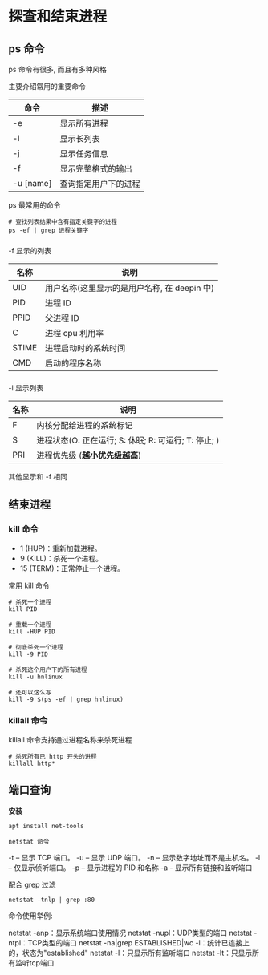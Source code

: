 # 探查和结束进程

## ps 命令

ps 命令有很多, 而且有多种风格

主要介绍常用的重要命令

| 命令      | 描述                 |
| --------- | -------------------- |
| -e        | 显示所有进程         |
| -l        | 显示长列表           |
| -j        | 显示任务信息         |
| -f        | 显示完整格式的输出   |
| -u [name] | 查询指定用户下的进程 |

ps 最常用的命令
```shell
# 查找列表结果中含有指定关键字的进程
ps -ef | grep 进程关键字
```

###

-f 显示的列表

| 名称  | 说明                                         |
| ----- | -------------------------------------------- |
| UID   | 用户名称(这里显示的是用户名称, 在 deepin 中) |
| PID   | 进程 ID                                      |
| PPID  | 父进程 ID                                    |
| C     | 进程 cpu 利用率                              |
| STIME | 进程启动时的系统时间                         |
| CMD   | 启动的程序名称                               |

###

-l 显示列表

| 名称 | 说明                                                 |
| ---- | ---------------------------------------------------- |
| F    | 内核分配给进程的系统标记                             |
| S    | 进程状态(O: 正在运行; S: 休眠; R: 可运行; T: 停止; ) |
| PRI  | 进程优先级 (**越小优先级越高**)                      |

其他显示和 -f 相同


## 结束进程

### kill 命令
+ 1 (HUP)：重新加载进程。
+ 9 (KILL)：杀死一个进程。
+ 15 (TERM)：正常停止一个进程。

常用 kill 命令

```shell
# 杀死一个进程
kill PID 

# 重载一个进程
kill -HUP PID

# 彻底杀死一个进程
kill -9 PID

# 杀死这个用户下的所有进程 
kill -u hnlinux  

# 还可以这么写
kill -9 $(ps -ef | grep hnlinux)
```

### killall 命令

killall 命令支持通过进程名称来杀死进程

```shell
# 杀死所有已 http 开头的进程
killall http* 
```

## 端口查询

**安装**

```shell
apt install net-tools
```

`netstat 命令` 

-t – 显示 TCP 端口。
-u – 显示 UDP 端口。
-n – 显示数字地址而不是主机名。
-l – 仅显示侦听端口。
-p – 显示进程的 PID 和名称
-a - 显示所有链接和监听端口

配合 grep 过滤

`netstat -tnlp | grep :80`


命令使用举例:

netstat -anp：显示系统端口使用情况
netstat -nupl：UDP类型的端口
netstat -ntpl：TCP类型的端口
netstat -na|grep ESTABLISHED|wc -l：统计已连接上的，状态为"established"
netstat -l：只显示所有监听端口
netstat -lt：只显示所有监听tcp端口

